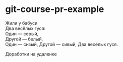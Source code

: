 # git-course-pr-example

Жили у бабуси  
Два весёлых гуся:  
Один — серый,  
Другой — белый,  
Один — сизый,
Другой — сивый,
Два весёлых гуся.

Доработки на удаленке
